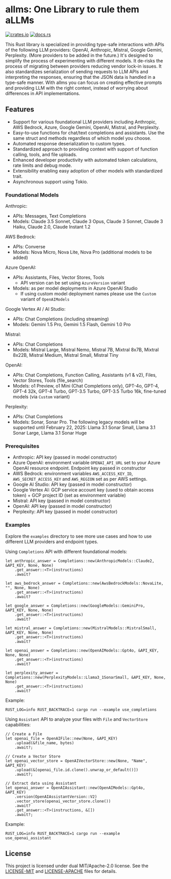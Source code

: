 # allms: One Library to rule them aLLMs
[![crates.io](https://img.shields.io/crates/v/allms.svg)](https://crates.io/crates/allms)
[![docs.rs](https://docs.rs/allms/badge.svg)](https://docs.rs/allms)

This Rust library is specialized in providing type-safe interactions with APIs of the following LLM providers: OpenAI, Anthropic, Mistral, Google Gemini, Perplexity. (More providers to be added in the future.) It's designed to simplify the process of experimenting with different models. It de-risks the process of migrating between providers reducing vendor lock-in issues. It also standardizes serialization of sending requests to LLM APIs and interpreting the responses, ensuring that the JSON data is handled in a type-safe manner. With allms you can focus on creating effective prompts and providing LLM with the right context, instead of worrying about differences in API implementations.

## Features

- Support for various foundational LLM providers including Anthropic, AWS Bedrock, Azure, Google Gemini, OpenAI, Mistral, and Perplexity.
- Easy-to-use functions for chat/text completions and assistants. Use the same struct and methods regardless of which model you choose.
- Automated response deserialization to custom types.
- Standardized approach to providing context with support of function calling, tools, and file uploads.
- Enhanced developer productivity with automated token calculations, rate limits and debug mode.
- Extensibility enabling easy adoption of other models with standardized trait.
- Asynchronous support using Tokio.

### Foundational Models
Anthropic:
- APIs: Messages, Text Completions
- Models: Claude 3.5 Sonnet, Claude 3 Opus, Claude 3 Sonnet, Claude 3 Haiku, Claude 2.0, Claude Instant 1.2

AWS Bedrock:
- APIs: Converse
- Models: Nova Micro, Nova Lite, Nova Pro (additional models to be added)

Azure OpenAI:
- APIs: Assistants, Files, Vector Stores, Tools
    - API version can be set using `AzureVersion` variant
- Models: as per model deployments in Azure OpenAI Studio
    - If using custom model deployment names please use the `Custom` variant of `OpenAIModels`

Google Vertex AI / AI Studio:
- APIs: Chat Completions (including streaming)
- Models: Gemini 1.5 Pro, Gemini 1.5 Flash, Gemini 1.0 Pro

Mistral:
- APIs: Chat Completions
- Models: Mistral Large, Mistral Nemo, Mistral 7B, Mixtral 8x7B, Mixtral 8x22B, Mistral Medium, Mistral Small, Mistral Tiny

OpenAI:
- APIs: Chat Completions, Function Calling, Assistants (v1 & v2), Files, Vector Stores, Tools (file_search)
- Models: o1 Preview, o1 Mini (Chat Completions only), GPT-4o, GPT-4, GPT-4 32k, GPT-4 Turbo, GPT-3.5 Turbo, GPT-3.5 Turbo 16k, fine-tuned models (via `Custom` variant)

Perplexity:
- APIs: Chat Completions
- Models: Sonar, Sonar Pro. The following legacy models will be supported until February 22, 2025: Llama 3.1 Sonar Small, Llama 3.1 Sonar Large, Llama 3.1 Sonar Huge

### Prerequisites
- Anthropic: API key (passed in model constructor)
- Azure OpenAI: environment variable `OPENAI_API_URL` set to your Azure OpenAI resource endpoint. Endpoint key passed in constructor
- AWS Bedrock: environment variables `AWS_ACCESS_KEY_ID`, `AWS_SECRET_ACCESS_KEY` and `AWS_REGION` set as per AWS settings.
- Google AI Studio: API key (passed in model constructor)
- Google Vertex AI: GCP service account key (used to obtain access token) + GCP project ID (set as environment variable)
- Mistral: API key (passed in model constructor)
- OpenAI: API key (passed in model constructor)
- Perplexity: API key (passed in model constructor)

### Examples
Explore the `examples` directory to see more use cases and how to use different LLM providers and endpoint types.

Using `Completions` API with different foundational models:
```
let anthropic_answer = Completions::new(AnthropicModels::Claude2, &API_KEY, None, None)
    .get_answer::<T>(instructions)
    .await?

let aws_bedrock_answer = Completions::new(AwsBedrockModels::NovaLite, "", None, None)
    .get_answer::<T>(instructions)
    .await?

let google_answer = Completions::new(GoogleModels::GeminiPro, &API_KEY, None, None)
    .get_answer::<T>(instructions)
    .await?

let mistral_answer = Completions::new(MistralModels::MistralSmall, &API_KEY, None, None)
    .get_answer::<T>(instructions)
    .await?

let openai_answer = Completions::new(OpenAIModels::Gpt4o, &API_KEY, None, None)
    .get_answer::<T>(instructions)
    .await?

let perplexity_answer = Completions::new(PerplexityModels::Llama3_1SonarSmall, &API_KEY, None, None)
    .get_answer::<T>(instructions)
    .await?
```

Example:
```
RUST_LOG=info RUST_BACKTRACE=1 cargo run --example use_completions
```

Using `Assistant` API to analyze your files with `File` and `VectorStore` capabilities:
```
// Create a File
let openai_file = OpenAIFile::new(None, &API_KEY)
    .upload(&file_name, bytes)
    .await?;

// Create a Vector Store
let openai_vector_store = OpenAIVectorStore::new(None, "Name", &API_KEY)
    .upload(&[openai_file.id.clone().unwrap_or_default()])
    .await?;

// Extract data using Assistant 
let openai_answer = OpenAIAssistant::new(OpenAIModels::Gpt4o, &API_KEY)
    .version(OpenAIAssistantVersion::V2)
    .vector_store(openai_vector_store.clone())
    .await?
    .get_answer::<T>(instructions, &[])
    .await?;
```

Example:
```
RUST_LOG=info RUST_BACKTRACE=1 cargo run --example use_openai_assistant
```

## License
This project is licensed under dual MIT/Apache-2.0 license. See the [LICENSE-MIT](LICENSE-MIT) and [LICENSE-APACHE](LICENSE-APACHE) files for details.
